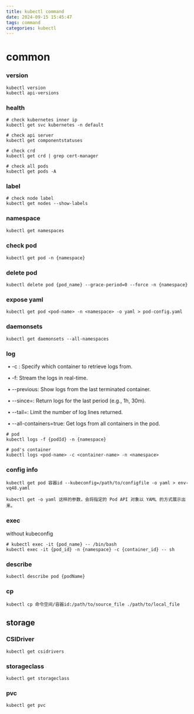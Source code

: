 ```yaml
---
title: kubectl command
date: 2024-09-15 15:45:47
tags: command
categories: kubectl
---
```


# common

### version

```shell
kubectl version
kubectl api-versions
```

### health

```shell
# check kubernetes inner ip 
kubectl get svc kubernetes -n default

# check api server
kubectl get componentstatuses

# check crd
kubectl get crd | grep cert-manager

# check all pods
kubectl get pods -A
```

### label

```shell
# check node label
kubectl get nodes --show-labels
```



### namespace

```bash
kubectl get namespaces
```

### check pod

```shell
kubectl get pod -n {namespace}
```

### delete pod

```shell
kubectl delete pod {pod_name} --grace-period=0 --force -n {namespace}
```



### expose yaml

```shell
kubectl get pod <pod-name> -n <namespace> -o yaml > pod-config.yaml
```

###  daemonsets

```shell
kubectl get daemonsets --all-namespaces
```



### log

​	•	-c <container-name>: Specify which container to retrieve logs from.

​	•	-f: Stream the logs in real-time.

​	•	--previous: Show logs from the last terminated container.

​	•	--since=<duration>: Return logs for the last period (e.g., 1h, 30m).

​	•	--tail=<lines>: Limit the number of log lines returned.

​	•	--all-containers=true: Get logs from all containers in the pod.

```shell
# pod
kubectl logs -f {podId} -n {namespace}

# pod's container
kubectl logs <pod-name> -c <container-name> -n <namespace>
```

### config info

```
kubectl get pod 容器id --kubeconfig=/path/to/configfile -o yaml > env-vq48.yaml
```

```
kubectl get -o yaml 这样的参数，会将指定的 Pod API 对象以 YAML 的方式展示出来。
```

### exec

without kubeconfig

```shell
# kubectl exec -it {pod_name} -- /bin/bash
kubectl exec -it {pod_id} -n {namespace} -c {container_id} -- sh
```

### describe

```shell
kubectl describe pod {podName}
```

### cp

```shell
kubectl cp 命令空间/容器id:/path/to/source_file ./path/to/local_file
```

## storage

### CSIDriver

```shell
kubectl get csidrivers
```

### storageclass

```shell
kubectl get storageclass
```

### pvc

```shell
kubectl get pvc
```



